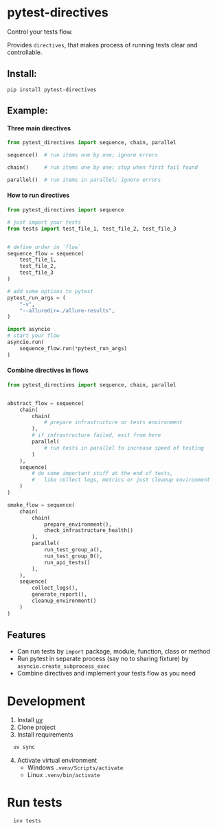 # pytest-directives
Control your tests flow.
 
Provides `directives`, that makes process of running tests clear and controllable.

## Install:
`pip install pytest-directives`

## Example:
#### Three main directives
```python
from pytest_directives import sequence, chain, parallel

sequence()  # run items one by one; ignore errors

chain()     # run items one by one; stop when first fail found

parallel()  # run items in parallel; ignore errors
```

#### How to run directives
```python
from pytest_directives import sequence

# just import your tests
from tests import test_file_1, test_file_2, test_file_3


# define order in `flow`
sequence_flow = sequence(
    test_file_1,
    test_file_2,
    test_file_3
)

# add some options to pytest
pytest_run_args = (
    "-v",
    "--alluredir=./allure-results",
)

import asyncio
# start your flow
asyncio.run(
    sequence_flow.run(*pytest_run_args)
)
```

#### Combine directives in flows
```python
from pytest_directives import sequence, chain, parallel


abstract_flow = sequence(
    chain(
        chain(
            # prepare infrastructure or tests environment
        ),
        # if infrastructure failed, exit from here
        parallel(
            # run tests in parallel to increase speed of testing
        )
    ),
    sequence(
        # do some important stuff at the end of tests,
        #   like collect logs, metrics or just cleanup environment
    )
)

smoke_flow = sequence(
    chain(
        chain(
            prepare_environment(),
            check_infrastructure_health()
        ),
        parallel(
            run_test_group_a(),
            run_test_group_B(),
            run_api_tests()
        ),
    ),
    sequence(
        collect_logs(),
        generate_report(),
        cleanup_environment()
    )
)
```

## Features
* Can run tests by `import` package, module, function, class or method
* Run pytest in separate process (say no to sharing fixture) by `asyncio.create_subprocess_exec`
* Combine directives and implement your tests flow as you need

# Development
1. Install [uv](https://docs.astral.sh/uv/getting-started/installation/#pypi)
2. Clone project
3. Install requirements 
```bash 
  uv sync
```
4. Activate virtual environment
    - Windows `.venv/Scripts/activate`
    - Linux `.venv/bin/activate`

# Run tests
```bash 
  inv tests
```